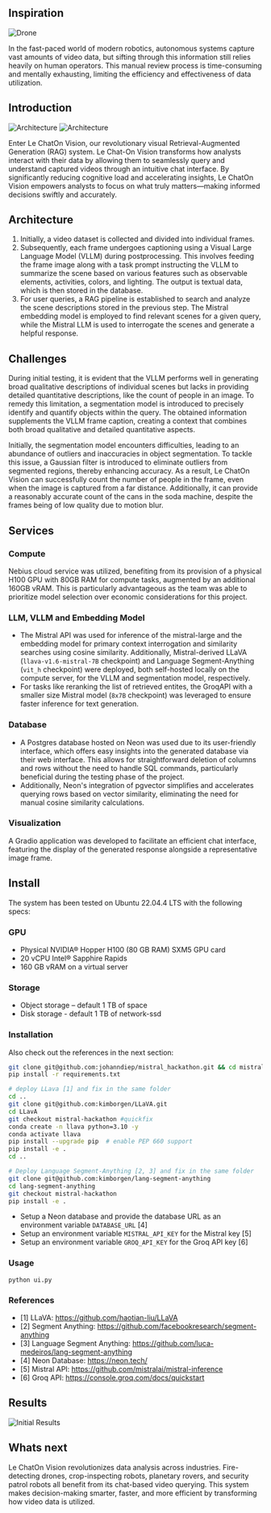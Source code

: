 ## Inspiration
![Drone](https://github.com/johanndiep/mistral_hackathon/readme_img/drone.jpg?raw=true)

In the fast-paced world of modern robotics, autonomous systems capture vast amounts of video data, but sifting through this information still relies heavily on human operators. This manual review process is time-consuming and mentally exhausting, limiting the efficiency and effectiveness of data utilization.

## Introduction
![Architecture](https://github.com/johanndiep/mistral_hackathon/readme_img/architecture.jpeg?raw=true)
![Architecture](https://github.com/johanndiep/mistral_hackathon/readme_img/detailed_architecture.jpeg?raw=true)

Enter Le ChatOn Vision, our revolutionary visual Retrieval-Augmented Generation (RAG) system. Le Chat-On Vision transforms how analysts interact with their data by allowing them to seamlessly query and understand captured videos through an intuitive chat interface. By significantly reducing cognitive load and accelerating insights, Le ChatOn Vision empowers analysts to focus on what truly matters—making informed decisions swiftly and accurately.

## Architecture
1. Initially, a video dataset is collected and divided into individual frames.
2. Subsequently, each frame undergoes captioning using a Visual Large Language Model (VLLM) during postprocessing. This involves feeding the frame image along with a task prompt instructing the VLLM to summarize the scene based on various features such as observable elements, activities, colors, and lighting. The output is textual data, which is then stored in the database.
3. For user queries, a RAG pipeline is established to search and analyze the scene descriptions stored in the previous step. The Mistral embedding model is employed to find relevant scenes for a given query, while the Mistral LLM is used to interrogate the scenes and generate a helpful response.

## Challenges
During initial testing, it is evident that the VLLM performs well in generating broad qualitative descriptions of individual scenes but lacks in providing detailed quantitative descriptions, like the count of people in an image. To remedy this limitation, a segmentation model is introduced to precisely identify and quantify objects within the query. The obtained information supplements the VLLM frame caption, creating a context that combines both broad qualitative and detailed quantitative aspects.

Initially, the segmentation model encounters difficulties, leading to an abundance of outliers and inaccuracies in object segmentation. To tackle this issue, a Gaussian filter is introduced to eliminate outliers from segmented regions, thereby enhancing accuracy. As a result, Le ChatOn Vision can successfully count the number of people in the frame, even when the image is captured from a far distance. Additionally, it can provide a reasonably accurate count of the cans in the soda machine, despite the frames being of low quality due to motion blur.

## Services

### Compute
Nebius cloud service was utilized, benefiting from its provision of a physical H100 GPU with 80GB RAM for compute tasks, augmented by an additional 160GB vRAM. This is particularly advantageous as the team was able to prioritize model selection over economic considerations for this project.

### LLM, VLLM and Embedding Model
- The Mistral API was used for inference of the mistral-large and the embedding model for primary context interrogation and similarity searches using cosine similarity. Additionally, Mistral-derived LLaVA (`llava-v1.6-mistral-7B` checkpoint) and Language Segment-Anything (`vit_h` checkpoint) were deployed, both self-hosted locally on the compute server, for the VLLM and segmentation model, respectively.
- For tasks like reranking the list of retrieved entites, the GroqAPI with a smaller size Mistral model (`8x7B` checkpoint) was leveraged to ensure faster inference for text generation.

### Database
- A Postgres database hosted on Neon was used due to its user-friendly interface, which offers easy insights into the generated database via their web interface. This allows for straightforward deletion of columns and rows without the need to handle SQL commands, particularly beneficial during the testing phase of the project.
- Additionally, Neon's integration of pgvector simplifies and accelerates querying rows based on vector similarity, eliminating the need for manual cosine similarity calculations.

### Visualization
A Gradio application was developed to facilitate an efficient chat interface, featuring the display of the generated response alongside a representative image frame.

## Install

The system has been tested on Ubuntu 22.04.4 LTS with the following specs:

### GPU
- Physical NVIDIA® Hopper H100 (80 GB RAM) SXM5 GPU card
- 20 vCPU Intel® Sapphire Rapids
- 160 GB vRAM on a virtual server

### Storage
- Object storage – default 1 TB of space
- Disk storage - default 1 TB of network-ssd

### Installation
Also check out the references in the next section:

```bash
git clone git@github.com:johanndiep/mistral_hackathon.git && cd mistral_hackathon
pip install -r requirements.txt

# deploy LLava [1] and fix in the same folder
cd ..
git clone git@github.com:kimborgen/LLaVA.git
cd LLavA
git checkout mistral-hackathon #quickfix
conda create -n llava python=3.10 -y
conda activate llava
pip install --upgrade pip  # enable PEP 660 support
pip install -e .
cd ..

# Deploy Language Segment-Anything [2, 3] and fix in the same folder
git clone git@github.com:kimborgen/lang-segment-anything
cd lang-segment-anything 
git checkout mistral-hackathon
pip install -e .
```

- Setup a Neon database and provide the database URL as an environment variable `DATABASE_URL` [4]
- Setup an environment variable `MISTRAL_API_KEY` for the Mistral key [5]
- Setup an environment variable `GROQ_API_KEY` for the Groq API key [6]

### Usage
```
python ui.py
```

### References
- [1] LLaVA: https://github.com/haotian-liu/LLaVA
- [2] Segment Anything: https://github.com/facebookresearch/segment-anything  
- [3] Language Segment Anything: https://github.com/luca-medeiros/lang-segment-anything
- [4] Neon Database: https://neon.tech/
- [5] Mistral API: https://github.com/mistralai/mistral-inference
- [6] Groq API: https://console.groq.com/docs/quickstart

## Results
![Initial Results](https://github.com/johanndiep/mistral_hackathon/readme_img/results.jpeg?raw=true)

## Whats next
Le ChatOn Vision revolutionizes data analysis across industries. Fire-detecting drones, crop-inspecting robots, planetary rovers, and security patrol robots all benefit from its chat-based video querying. This system makes decision-making smarter, faster, and more efficient by transforming how video data is utilized.